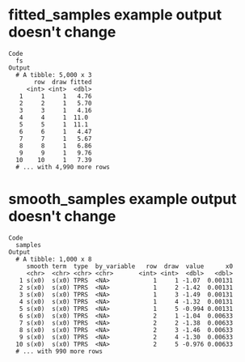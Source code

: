 # fitted_samples example output doesn't change

    Code
      fs
    Output
      # A tibble: 5,000 x 3
           row  draw fitted
         <int> <int>  <dbl>
       1     1     1   4.76
       2     2     1   5.70
       3     3     1   4.16
       4     4     1  11.0 
       5     5     1  11.1 
       6     6     1   4.47
       7     7     1   5.67
       8     8     1   6.86
       9     9     1   9.76
      10    10     1   7.39
      # ... with 4,990 more rows

# smooth_samples example output doesn't change

    Code
      samples
    Output
      # A tibble: 1,000 x 8
         smooth term  type  by_variable   row  draw  value      x0
         <chr>  <chr> <chr> <chr>       <int> <int>  <dbl>   <dbl>
       1 s(x0)  s(x0) TPRS  <NA>            1     1 -1.07  0.00131
       2 s(x0)  s(x0) TPRS  <NA>            1     2 -1.42  0.00131
       3 s(x0)  s(x0) TPRS  <NA>            1     3 -1.49  0.00131
       4 s(x0)  s(x0) TPRS  <NA>            1     4 -1.32  0.00131
       5 s(x0)  s(x0) TPRS  <NA>            1     5 -0.994 0.00131
       6 s(x0)  s(x0) TPRS  <NA>            2     1 -1.04  0.00633
       7 s(x0)  s(x0) TPRS  <NA>            2     2 -1.38  0.00633
       8 s(x0)  s(x0) TPRS  <NA>            2     3 -1.46  0.00633
       9 s(x0)  s(x0) TPRS  <NA>            2     4 -1.30  0.00633
      10 s(x0)  s(x0) TPRS  <NA>            2     5 -0.976 0.00633
      # ... with 990 more rows

